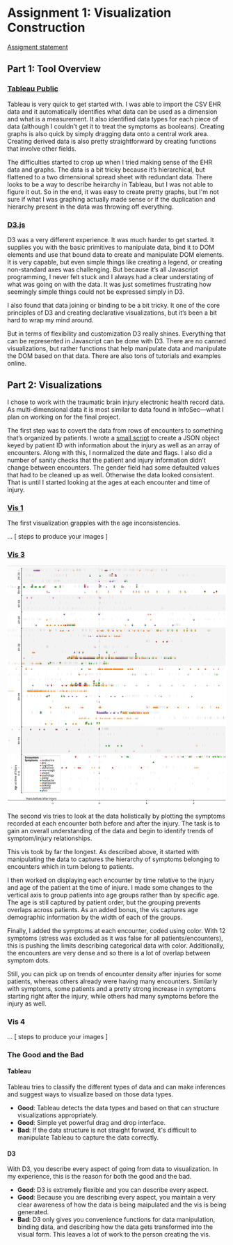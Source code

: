 # Assignment 1: Visualization Construction

[Assigment statement](https://sites.google.com/a/umbc.edu/datavisualization/assignments/asgn1) 

## Part 1: Tool Overview

### [Tableau Public](https://public.tableau.com/s/)

Tableau is very quick to get started with. I was able to import the CSV EHR
data and it automatically identifies what data can be used as a dimension and
what is a measurement. It also identified data types for each piece of data
(although I couldn’t get it to treat the symptoms as booleans).  Creating
graphs is also quick by simply dragging data onto a central work area.
Creating derived data is also pretty straightforward by creating functions that
involve other fields. 

The difficulties started to crop up when I tried making sense of the EHR data
and graphs. The data is a bit tricky because it’s hierarchical, but flattened
to a two dimensional spread sheet with redundant data. There looks to be a way
to describe heirarchy in Tableau, but I was not able to figure it out. So in the
end, it was easy to create pretty graphs, but I'm not sure if what I was graphing
actually made sense or if the duplication and hierarchy present in the data was
throwing off everything.

### [D3.js](https://d3js.org/)

D3 was a very different experience. It was much harder to get started. It supplies
you with the basic primitives to manipulate data, bind it to DOM elements and use
that bound data to create and manipulate DOM elements. It is very capable, but
even simple things like creating a legend, or creating non-standard axes was
challenging. But because it’s all Javascript programming, I never felt stuck and I
always had a clear understating of what was going on with the data. It was
just sometimes frustrating how seemingly simple things could not be
expressed simply in D3.

I also found that data joining or binding to be a bit tricky. It one of the core
principles of D3 and creating declarative visualizations, but it’s been a bit hard
to wrap my mind around.

But in terms of flexibility and customization D3 really shines. Everything that
can be represented in Javascript can be done with D3. There are no canned visualizations,
but rather functions that help manipulate data and manipulate the DOM based on that
data. There are also tons of tutorials and examples online.

## Part 2: Visualizations

I chose to work with the traumatic brain injury electronic health record data.
As multi-dimensional data it is most similar to data found in InfoSec—what I
plan on working on for the final project.

The first step was to covert the data from rows of encounters to something
that’s organized by patients. I wrote a [small script](data/to-json) to create
a JSON object keyed by patient ID with information about the injury as well as
an array of encounters. Along with this, I normalized the date and flags. I also
did a number of sanity checks that the patient and injury information didn’t
change between encounters. The gender field had some defaulted values that had
to be cleaned up as well. Otherwise the data looked consistent. That is until
I started looking at the ages at each encounter and time of injury.

### [Vis 1](https://bl.ocks.org/esturcke/510d67c32b5949e55aaee750a6534113)

The first visualization grapples with the age inconsistencies.

... [ steps to produce your images ]

### [Vis 3](https://bl.ocks.org/esturcke/65673642c2221dd7f0ef428e13ab782b)

![Vis 3](./vis-3.png)

The second vis tries to look at the data holistically by plotting the symptoms
recorded at each encounter both before and after the injury. The task is to gain
an overall understanding of the data and begin to identify trends of
symptom/injury relationships.

This vis took by far the longest. As described above, it started with
manipulating the data to captures the hierarchy of symptoms belonging to
encounters which in turn belong to patients.

I then worked on displaying each encounter by time relative
to the injury and age of the patient at the time of injure. I made some changes
to the vertical axis to group patients into age groups rather than by specific age.
The age is still captured by patient order, but the grouping prevents overlaps
across patients. As an added bonus, the vis captures age demographic information
by the width of each of the groups.

Finally, I added the symptoms at each encounter, coded using color. With 12
symptoms (stress was excluded as it was false for all patients/encounters), this
is pushing the limits describing categorical data with color. Additionally, the
encounters are very dense and so there is a lot of overlap between symptom
dots.

Still, you can pick up on trends of encounter density after injuries for some
patients, whereas others already were having many encounters. Similarly with
symptoms, some patients and a pretty strong increase in symptoms starting right
after the injury, while others had many symptoms before the injury as well.

### Vis 4

... [ steps to produce your images ]

### The Good and the Bad

#### Tableau

Tableau tries to classify the different types of data and can make inferences
and suggest ways to visualize based on those data types.

 - **Good**: Tableau detects the data types and based on that can structure
   visualizations appropriately.
 - **Good**: Simple yet powerful drag and drop interface.
 - **Bad**: If the data structure is not straight forward, it's difficult to
   manipulate Tableau to capture the data correctly.

#### D3

With D3, you describe every aspect of going from data to visualization. In my
experience, this is the reason for both the good and the bad. 

 - **Good**: D3 is extremely flexible and you can describe every aspect.
 - **Good**: Because you are describing every aspect, you maintain a very clear
   awareness of how the data is being maipulated and the vis is being
   generated.
 - **Bad**: D3 only gives you convenience functions for data manipulation,
   binding data, and describing how the data gets transformed into the visual
   form. This leaves a lot of work to the person creating the vis. 



